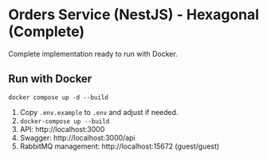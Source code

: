 # Orders Service (NestJS) - Hexagonal (Complete)

Complete implementation ready to run with Docker.

## Run with Docker
```
docker compose up -d --build
```

1. Copy `.env.example` to `.env` and adjust if needed.
2. `docker-compose up --build`
3. API: http://localhost:3000
4. Swagger: http://localhost:3000/api
5. RabbitMQ management: http://localhost:15672 (guest/guest)